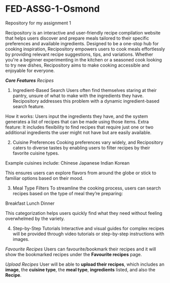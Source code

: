 # FED-ASSG-1-Osmond
Repository for my assignment 1

Recipository is an interactive and user-friendly recipe compilation website that helps users discover and prepare meals tailored to their specific preferences and available ingredients. Designed to be a one-stop hub for cooking inspiration, Recipository empowers users to cook meals effortlessly by providing relevant recipe suggestions, tips, and variations. Whether you're a beginner experimenting in the kitchen or a seasoned cook looking to try new dishes, Recipository aims to make cooking accessible and enjoyable for everyone.

***Core Features***
*Recipes*
1. Ingredient-Based Search
Users often find themselves staring at their pantry, unsure of what to make with the ingredients they have. Recipository addresses this problem with a dynamic ingredient-based search feature.

How it works: Users input the ingredients they have, and the system generates a list of recipes that can be made using those items.
Extra feature: It includes flexibility to find recipes that require just one or two additional ingredients the user might not have but are easily available.

2. Cuisine Preferences
Cooking preferences vary widely, and Recipository caters to diverse tastes by enabling users to filter recipes by their favorite cuisine types.

Example cuisines include:
Chinese
Japanese
Indian
Korean

This ensures users can explore flavors from around the globe or stick to familiar options based on their mood.

3. Meal Type Filters
To streamline the cooking process, users can search recipes based on the type of meal they’re preparing:

Breakfast
Lunch
Dinner

This categorization helps users quickly find what they need without feeling overwhelmed by the variety.

4. Step-by-Step Tutorials
Interactive and visual guides for complex recipes will be provided through video tutorials or step-by-step instructions with images.

*Favourite Recipes*
Users can favourite/bookmark their recipes and it will show the bookmarked recipes under the **Favourite recipes** page.

*Upload Recipes*
User will be able to **upload their recipes**, which includes an **image**, the **cuisine type**, the **meal type**, **ingredients** listed, and also the **Recipe**.